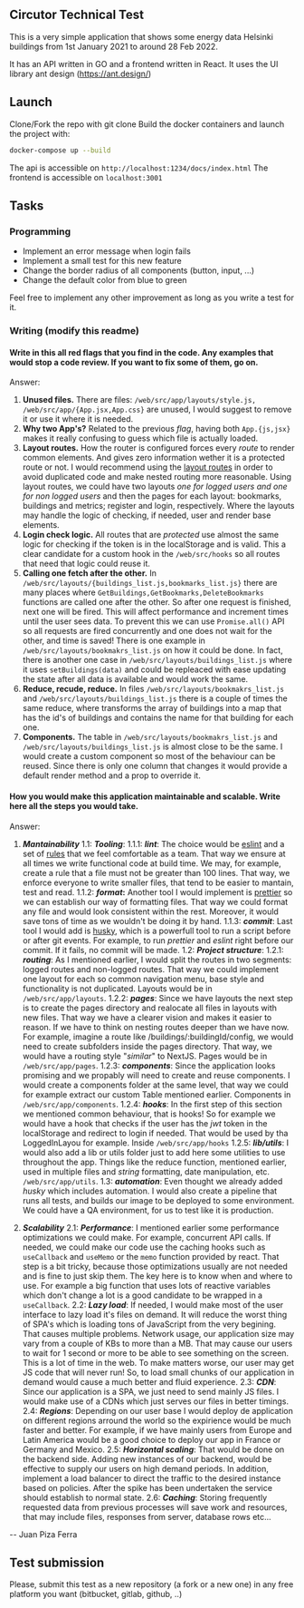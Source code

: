 ## Circutor Technical Test

This is a very simple application that shows some energy data Helsinki buildings from 1st January 2021 to around 28 Feb 2022.

It has an API written in GO and a frontend written in React. It uses the UI library ant design (https://ant.design/)

## Launch

Clone/Fork the repo with git clone <url>
Build the docker containers and launch the project with:
```sh
docker-compose up --build
```

The api is accessible on `http://localhost:1234/docs/index.html`
The frontend is accessible on `localhost:3001`

## Tasks

### Programming
- Implement an error message when login fails
- Implement a small test for this new feature
- Change the border radius of all components (button, input, ...)
- Change the default color from blue to green

Feel free to implement any other improvement as long as you write a test for it.

### Writing (modify this readme)
#### Write in this all red flags that you find in the code. Any examples that would stop a code review. If you want to fix some of them, go on.

Answer: 

1. **Unused files.** There are files: `/web/src/app/layouts/style.js, /web/src/app/{App.jsx,App.css}` are unused, I would suggest to remove it or use it where it is needed.
2. **Why two App's?** Related to the previous *flag*, having both `App.{js,jsx}` makes it really confusing to guess which file is actually loaded.
3. **Layout routes.** How the router is configured forces every *route* to render common elements. And gives zero information wether it is a protected route or not. I would recommend using the [layout routes](https://reactrouter.com/en/main/route/route#layout-routes) in order to avoid duplicated code and make nested routing more reasonable. Using layout routes, we could have two layouts *one for logged users and one for non logged users* and then the pages for each layout: bookmarks, buildings and metrics; register and login, respectively. Where the layouts may handle the logic of checking, if needed, user and render base elements.
4. **Login check logic.** All routes that are *protected* use almost the same logic for checking if the token is in the localStorage and is valid. This a clear candidate for a custom hook in the `/web/src/hooks` so all routes that need that logic could reuse it.
5. **Calling one fetch after the other.** In `/web/src/layouts/{buildings_list.js,bookmarks_list.js}` there are many places where `GetBuildings,GetBookmarks,DeleteBookmarks` functions are called one after the other. So after one request is finished, next one will be fired. This will affect performance and increment times until the user sees data. To prevent this we can use `Promise.all()` API so all requests are fired concurrently and one does not wait for the other, and time is saved! There is one example in `/web/src/layouts/bookmakrs_list.js` on how it could be done. In fact, there is another one case in `/web/src/layouts/buildings_list.js` where it uses `setBuildings(data)` and could be repleaced with ease updating the state after all data is available and would work the same.
6. **Reduce, recude, reduce.** In files `/web/src/layouts/bookmakrs_list.js` and `/web/src/layouts/buildings_list.js` there is a couple of times the same reduce, where transforms the array of buildings into a map that has the id's of buildings and contains the name for that building for each one.
7. **Components.** The table in `/web/src/layouts/bookmakrs_list.js` and `/web/src/layouts/buildings_list.js` is almost close to be the same. I would create a custom component so most of the behaviour can be reused. Since there is only one column that changes it would provide a default render method and a prop to override it.


#### How you would make this application maintainable and scalable. Write here all the steps you would take.

Answer:

1. ***Mantainability***
1.1: ***Tooling***: 
1.1.1: ***lint***: The choice would be [eslint](https://eslint.org/) and a set of [rules](https://github.com/dustinspecker/awesome-eslint?tab=readme-ov-file#configs-by-well-known-companiesorganizations) that we feel comfortable as a team. That way we ensure at all times we write functional code at build time. We may, for example, create a rule that a file must not be greater than 100 lines. That way, we enforce everyone to write smaller files, that tend to be easier to mantain, test and read.
1.1.2: ***format*:** Another tool I would implement is [prettier](https://prettier.io/) so we can establish our way of formatting files. That way we could format any file and would look consistent within the rest. Moreover, it would save tons of time as we wouldn't be doing it by hand.
1.1.3: ***commit***: Last tool I would add is [husky](https://typicode.github.io/husky/), which is a powerfull tool to run a script before or after git events. For example, to run *prettier* and *eslint* right before our commit. If it fails, no commit will be made.
1.2: ***Project structure***:
1.2.1: ***routing***: As I mentioned earlier, I would split the routes in two segments: logged routes and non-logged routes. That way we could implement one layout for each so common navigation menu, base style and functionality is not duplicated. Layouts would be in `/web/src/app/layouts`.
1.2.2: ***pages***: Since we have layouts the next step is to create the pages directory and realocate all files in layouts with new files. That way we have a clearer vision and makes it easier to reason. If we have to think on nesting routes deeper than we have now. For example, imagine a route like /buildings/:buildingId/config, we would need to create subfolders inside the pages directory. That way, we would have a routing style "*similar*" to NextJS. Pages would be in `/web/src/app/pages`.
1.2.3: ***components***: Since the application looks promising and we propably will need to create and reuse components. I would create a components folder at the same level, that way we could for example extract our custom Table mentioned earlier. Components in `/web/src/app/components`.
1.2.4: ***hooks***: In the first step of this section we mentioned common behaviour, that is hooks! So for example we would have a hook that checks if the user has the *jwt* token in the localStorage and redirect to login if needed. That would be used by tha LoggedInLayou for example. Inside `/web/src/app/hooks`
1.2.5: ***lib/utils***: I would also add a lib or utils folder just to add here some utilities to use throughout the app. Things like the reduce function, mentioned earlier, used in multiple files and *string* formatting, date manipulation, etc. `/web/src/app/utils`.
1.3: ***automation***: Even thought we already added *husky* which includes automation. I would also create a pipeline that runs all tests, and builds our image to be deployed to some environment. We could have a QA environment, for us to test like it is production.

2. ***Scalability***
2.1: ***Performance***: I mentioned earlier some performance optimizations we could make. For example, concurrent API calls. If needed, we could make our code use the caching hooks such as `useCallback` and `useMemo` or the `memo` function provided by react. That step is a bit tricky, because those optimizations usually are not needed and is fine to just skip them. The key here is to know when and where to use. For example a big function that uses lots of reactive variables which don't change a lot is a good candidate to be wrapped in a `useCallback`.
2.2: ***Lazy load***: If needed, I would make most of the user interface to lazy load it's files on demand. It will reduce the worst thing of SPA's which is loading tons of JavaScript from the very begining. That causes multiple problems. Network usage, our application size may vary from a couple of KBs to more than a MB. That may cause our users to wait for 1 second or more to be able to see something on the screen. This is a lot of time in the web. To make matters worse, our user may get JS code that will never run! So, to load small chunks of our application in demand would cause a much better and fluid experience.
2.3: ***CDN***: Since our application is a SPA, we just need to send mainly JS files. I would make use of a CDNs which just serves our files in better timings. 
2.4: ***Regions***: Depending on our user base I would deploy de application on different regions arround the world so the expirience would be much faster and better. For example, if we have mainly users from Europe and Latin America would be a good choice to deploy our app in France or Germany and Mexico.
2.5: ***Horizontal scaling***: That would be done on the backend side. Adding new instances of our backend, would be effective to supply our users on high demand periods. In addition, implement a load balancer to direct the traffic to the desired instance based on policies. After the spike has been undertaken the service should establish to normal state.
2.6: ***Caching***: Storing frequently requested data from previous processes will save work and resources, that may include files, responses from server, database rows etc...

-- Juan Piza Ferra

## Test submission

Please, submit this test as a new repository (a fork or a new one) in any free platform you want (bitbucket, gitlab, github, ..)
